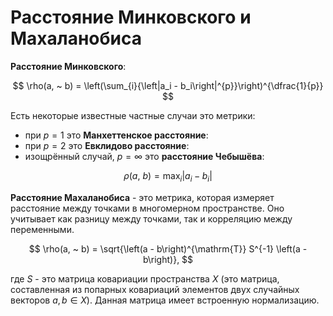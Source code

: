 # Расстояние Минковского и Махаланобиса

**Расстояние Минковского**:

$$
    \rho(a, ~ b) = \left(\sum_{i}{\left|a_i - b_i\right|^{p}}\right)^{\dfrac{1}{p}}
$$

Есть некоторые известные частные случаи это метрики:

- при $p = 1$ это **Манхеттенское расстояние**:
- при $p = 2$ это **Евклидово расстояние**:
- изощрённый случай, $p = \infty$ это **расстояние Чебышёва**:

$$
    \rho(a, ~ b) = \max_{i}{\left|a_i - b_i\right|}
$$

**Расстояние Махаланобиса** - это метрика, которая измеряет расстояние между точками в многомерном пространстве. Оно учитывает как разницу между точками, так и корреляцию между переменными.

$$
    \rho(a, ~ b) = \sqrt{\left(a - b\right)^{\mathrm{T}} S^{-1} \left(a - b\right)},
$$

где $S$ - это матрица ковариации пространства $X$ (это матрица, составленная из попарных ковариаций элементов двух случайных векторов $a, b \in X$). Данная матрица имеет встроенную нормализацию.
